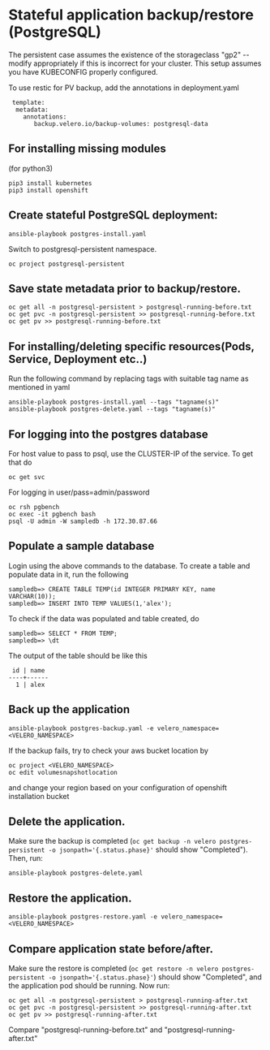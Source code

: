 # Stateful application backup/restore (PostgreSQL)

The persistent case assumes the existence of the storageclass "gp2" --
modify appropriately if this is incorrect for your cluster. This setup assumes you have KUBECONFIG properly configured.

To use restic for PV backup, add the annotations in deployment.yaml
```
 template:
  metadata:
    annotations:
       backup.velero.io/backup-volumes: postgresql-data
```


## For installing missing modules
(for python3)
```
pip3 install kubernetes
pip3 install openshift
```

## Create stateful PostgreSQL deployment:
```
ansible-playbook postgres-install.yaml
```
Switch to postgresql-persistent namespace.
```
oc project postgresql-persistent
```

## Save state metadata prior to backup/restore.
```
oc get all -n postgresql-persistent > postgresql-running-before.txt
oc get pvc -n postgresql-persistent >> postgresql-running-before.txt
oc get pv >> postgresql-running-before.txt
```

## For installing/deleting specific resources(Pods, Service, Deployment etc..)
Run the following command by replacing tags with suitable tag name as mentioned in yaml
```
ansible-playbook postgres-install.yaml --tags "tagname(s)"
ansible-playbook postgres-delete.yaml --tags "tagname(s)"

```
## For logging into the postgres database
For host value to pass to psql, use the CLUSTER-IP of the service. To get that do

```
oc get svc
```
For logging in
user/pass=admin/password
```
oc rsh pgbench
oc exec -it pgbench bash
psql -U admin -W sampledb -h 172.30.87.66
```

## Populate a sample database
Login using the above commands to the database.
To create a table and populate data in it, run the following
```
sampledb=> CREATE TABLE TEMP(id INTEGER PRIMARY KEY, name VARCHAR(10));
sampledb=> INSERT INTO TEMP VALUES(1,'alex');
```
To check if the data was populated and table created, do
```
sampledb=> SELECT * FROM TEMP;
sampledb=> \dt
```
The output of the table should be like this
```
 id | name 
----+------
  1 | alex

```
## Back up the application
```
ansible-playbook postgres-backup.yaml -e velero_namespace=<VELERO_NAMESPACE>
```
If the backup fails, try to check your aws bucket location by
```
oc project <VELERO_NAMESPACE>
oc edit volumesnapshotlocation
```
and change your region based on your configuration of openshift installation bucket



## Delete the application.
Make sure the backup is completed (`oc get backup -n velero postgres-persistent -o jsonpath='{.status.phase}'`
should show "Completed"). Then, run:
```
ansible-playbook postgres-delete.yaml
```

## Restore the application.
```
ansible-playbook postgres-restore.yaml -e velero_namespace=<VELERO_NAMESPACE>
```

## Compare application state before/after.
Make sure the restore is completed (`oc get restore -n velero postgres-persistent -o jsonpath='{.status.phase}'`)
should show "Completed", and the application pod should be
running. Now run:
```
oc get all -n postgresql-persistent > postgresql-running-after.txt
oc get pvc -n postgresql-persistent >> postgresql-running-after.txt
oc get pv >> postgresql-running-after.txt

```
Compare "postgresql-running-before.txt" and "postgresql-running-after.txt"

